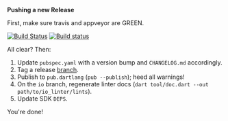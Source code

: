 **Pushing a new Release**

First, make sure travis and appveyor are GREEN.

[![Build Status](https://travis-ci.org/dart-lang/linter.svg)](https://travis-ci.org/dart-lang/linter)
[![Build status](https://ci.appveyor.com/api/projects/status/3a2437l58uhmvckm/branch/master?svg=true)](https://ci.appveyor.com/project/pq/linter/branch/master)

All clear?  Then:

  1. Update `pubspec.yaml` with a version bump and `CHANGELOG.md` accordingly.
  2. Tag a release [branch](https://github.com/dart-lang/linter/releases).
  3. Publish to `pub.dartlang` (`pub --publish`); heed all warnings!
  4. On the `io` branch, regenerate linter docs (`dart tool/doc.dart --out path/to/io_linter/lints`).
  5. Update SDK `DEPS`.

You're done!
